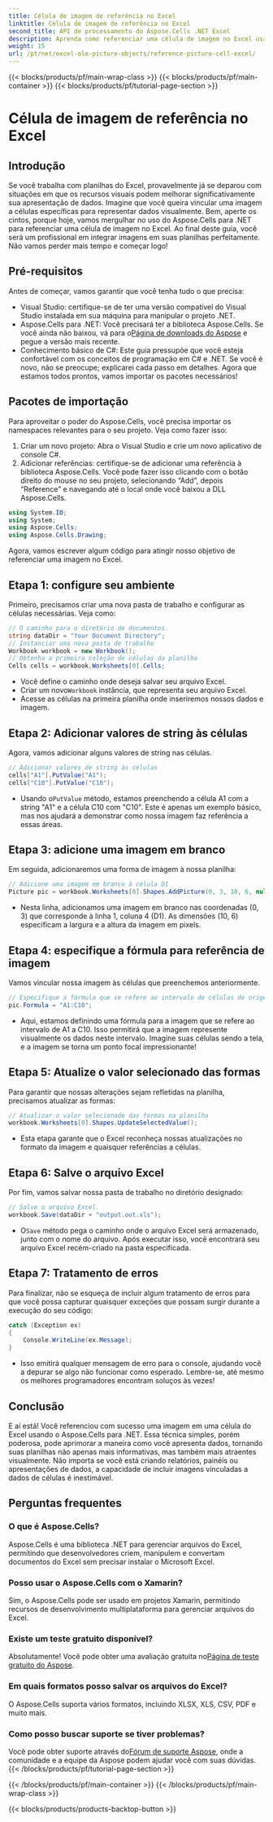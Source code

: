 ```yaml
---
title: Célula de imagem de referência no Excel
linktitle: Célula de imagem de referência no Excel
second_title: API de processamento do Aspose.Cells .NET Excel
description: Aprenda como referenciar uma célula de imagem no Excel usando Aspose.Cells for .NET com este tutorial passo a passo. Melhore suas planilhas.
weight: 15
url: /pt/net/excel-ole-picture-objects/reference-picture-cell-excel/
---
```


{{< blocks/products/pf/main-wrap-class >}}
{{< blocks/products/pf/main-container >}}
{{< blocks/products/pf/tutorial-page-section >}}

# Célula de imagem de referência no Excel

## Introdução
Se você trabalha com planilhas do Excel, provavelmente já se deparou com situações em que os recursos visuais podem melhorar significativamente sua apresentação de dados. Imagine que você queira vincular uma imagem a células específicas para representar dados visualmente. Bem, aperte os cintos, porque hoje, vamos mergulhar no uso do Aspose.Cells para .NET para referenciar uma célula de imagem no Excel. Ao final deste guia, você será um profissional em integrar imagens em suas planilhas perfeitamente. Não vamos perder mais tempo e começar logo!
## Pré-requisitos
Antes de começar, vamos garantir que você tenha tudo o que precisa:
- Visual Studio: certifique-se de ter uma versão compatível do Visual Studio instalada em sua máquina para manipular o projeto .NET.
- Aspose.Cells para .NET: Você precisará ter a biblioteca Aspose.Cells. Se você ainda não baixou, vá para o[Página de downloads do Aspose](https://releases.aspose.com/cells/net/) e pegue a versão mais recente.
- Conhecimento básico de C#: Este guia pressupõe que você esteja confortável com os conceitos de programação em C# e .NET. Se você é novo, não se preocupe; explicarei cada passo em detalhes.
Agora que estamos todos prontos, vamos importar os pacotes necessários!
## Pacotes de importação
Para aproveitar o poder do Aspose.Cells, você precisa importar os namespaces relevantes para o seu projeto. Veja como fazer isso:
1. Criar um novo projeto: Abra o Visual Studio e crie um novo aplicativo de console C#.
2. Adicionar referências: certifique-se de adicionar uma referência à biblioteca Aspose.Cells. Você pode fazer isso clicando com o botão direito do mouse no seu projeto, selecionando “Add”, depois “Reference” e navegando até o local onde você baixou a DLL Aspose.Cells.
```csharp
using System.IO;
using System;
using Aspose.Cells;
using Aspose.Cells.Drawing;
```
Agora, vamos escrever algum código para atingir nosso objetivo de referenciar uma imagem no Excel.
## Etapa 1: configure seu ambiente
Primeiro, precisamos criar uma nova pasta de trabalho e configurar as células necessárias. Veja como:
```csharp
// O caminho para o diretório de documentos.
string dataDir = "Your Document Directory";
// Instanciar uma nova pasta de trabalho
Workbook workbook = new Workbook();
// Obtenha a primeira coleção de células da planilha
Cells cells = workbook.Worksheets[0].Cells;
```
 
- Você define o caminho onde deseja salvar seu arquivo Excel.
-  Criar um novo`Workbook` instância, que representa seu arquivo Excel.
- Acesse as células na primeira planilha onde inseriremos nossos dados e imagem.
## Etapa 2: Adicionar valores de string às células
Agora, vamos adicionar alguns valores de string nas células. 
```csharp
// Adicionar valores de string às células
cells["A1"].PutValue("A1");
cells["C10"].PutValue("C10");
```
 
-  Usando o`PutValue` método, estamos preenchendo a célula A1 com a string "A1" e a célula C10 com "C10". Este é apenas um exemplo básico, mas nos ajudará a demonstrar como nossa imagem faz referência a essas áreas.
## Etapa 3: adicione uma imagem em branco
Em seguida, adicionaremos uma forma de imagem à nossa planilha:
```csharp
// Adicione uma imagem em branco à célula D1
Picture pic = workbook.Worksheets[0].Shapes.AddPicture(0, 3, 10, 6, null);
```
 
- Nesta linha, adicionamos uma imagem em branco nas coordenadas (0, 3) que corresponde à linha 1, coluna 4 (D1). As dimensões (10, 6) especificam a largura e a altura da imagem em pixels.
## Etapa 4: especifique a fórmula para referência de imagem
Vamos vincular nossa imagem às células que preenchemos anteriormente.
```csharp
// Especifique a fórmula que se refere ao intervalo de células de origem
pic.Formula = "A1:C10";
```

- Aqui, estamos definindo uma fórmula para a imagem que se refere ao intervalo de A1 a C10. Isso permitirá que a imagem represente visualmente os dados neste intervalo. Imagine suas células sendo a tela, e a imagem se torna um ponto focal impressionante!
## Etapa 5: Atualize o valor selecionado das formas
Para garantir que nossas alterações sejam refletidas na planilha, precisamos atualizar as formas:
```csharp
// Atualizar o valor selecionado das formas na planilha
workbook.Worksheets[0].Shapes.UpdateSelectedValue();
```

- Esta etapa garante que o Excel reconheça nossas atualizações no formato da imagem e quaisquer referências a células.
## Etapa 6: Salve o arquivo Excel
Por fim, vamos salvar nossa pasta de trabalho no diretório designado:
```csharp
// Salve o arquivo Excel.
workbook.Save(dataDir + "output.out.xls");
```

-  O`Save` método pega o caminho onde o arquivo Excel será armazenado, junto com o nome do arquivo. Após executar isso, você encontrará seu arquivo Excel recém-criado na pasta especificada.
## Etapa 7: Tratamento de erros
Para finalizar, não se esqueça de incluir algum tratamento de erros para que você possa capturar quaisquer exceções que possam surgir durante a execução do seu código:
```csharp
catch (Exception ex)
{
    Console.WriteLine(ex.Message);
}
```

- Isso emitirá qualquer mensagem de erro para o console, ajudando você a depurar se algo não funcionar como esperado. Lembre-se, até mesmo os melhores programadores encontram soluços às vezes!
## Conclusão
E aí está! Você referenciou com sucesso uma imagem em uma célula do Excel usando o Aspose.Cells para .NET. Essa técnica simples, porém poderosa, pode aprimorar a maneira como você apresenta dados, tornando suas planilhas não apenas mais informativas, mas também mais atraentes visualmente. Não importa se você está criando relatórios, painéis ou apresentações de dados, a capacidade de incluir imagens vinculadas a dados de células é inestimável.
## Perguntas frequentes
### O que é Aspose.Cells?
Aspose.Cells é uma biblioteca .NET para gerenciar arquivos do Excel, permitindo que desenvolvedores criem, manipulem e convertam documentos do Excel sem precisar instalar o Microsoft Excel.
### Posso usar o Aspose.Cells com o Xamarin?
Sim, o Aspose.Cells pode ser usado em projetos Xamarin, permitindo recursos de desenvolvimento multiplataforma para gerenciar arquivos do Excel.
### Existe um teste gratuito disponível?
 Absolutamente! Você pode obter uma avaliação gratuita no[Página de teste gratuito do Aspose](https://releases.aspose.com/).
### Em quais formatos posso salvar os arquivos do Excel?
O Aspose.Cells suporta vários formatos, incluindo XLSX, XLS, CSV, PDF e muito mais.
### Como posso buscar suporte se tiver problemas?
 Você pode obter suporte através do[Fórum de suporte Aspose](https://forum.aspose.com/c/cells/9), onde a comunidade e a equipe da Aspose podem ajudar você com suas dúvidas.
{{< /blocks/products/pf/tutorial-page-section >}}

{{< /blocks/products/pf/main-container >}}
{{< /blocks/products/pf/main-wrap-class >}}

{{< blocks/products/products-backtop-button >}}

